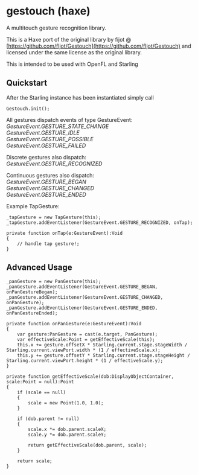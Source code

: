 # gestouch (haxe)
A multitouch gesture recognition library.

This is a Haxe port of the original library by fijot @ [https://github.com/fljot/Gestouch](https://github.com/fljot/Gestouch) and licensed under the same license as the original library.

This is intended to be used with OpenFL and Starling

## Quickstart
After the Starling instance has been instantiated simply call
```
Gestouch.init();
```
All gestures dispatch events of type GestureEvent:  
*GestureEvent.GESTURE_STATE_CHANGE*  
*GestureEvent.GESTURE_IDLE*  
*GestureEvent.GESTURE_POSSIBLE*  
*GestureEvent.GESTURE_FAILED*

Discrete gestures also dispatch:  
*GestureEvent.GESTURE_RECOGNIZED*

Continuous gestures also dispatch:  
*GestureEvent.GESTURE_BEGAN*  
*GestureEvent.GESTURE_CHANGED*  
*GestureEvent.GESTURE_ENDED*

Example TapGesture:
```
_tapGesture = new TapGesture(this);
_tapGesture.addEventListener(GestureEvent.GESTURE_RECOGNIZED, onTap);

private function onTap(e:GestureEvent):Void
{
    // handle tap gesture!;
}
```


## Advanced Usage

```
_panGesture = new PanGesture(this);
_panGesture.addEventListener(GestureEvent.GESTURE_BEGAN, onPanGestureBegan);
_panGesture.addEventListener(GestureEvent.GESTURE_CHANGED, onPanGesture);
_panGesture.addEventListener(GestureEvent.GESTURE_ENDED, onPanGestureEnded);

private function onPanGesture(e:GestureEvent):Void
{
    var gesture:PanGesture = cast(e.target, PanGesture);
    var effectiveScale:Point = getEffectiveScale(this);
    this.x += gesture.offsetX * Starling.current.stage.stageWidth / Starling.current.viewPort.width * (1 / effectiveScale.x);
    this.y += gesture.offsetY * Starling.current.stage.stageHeight / Starling.current.viewPort.height * (1 / effectiveScale.y);
}
		
private function getEffectiveScale(dob:DisplayObjectContainer, scale:Point = null):Point
{
    if (scale == null)
    {
        scale = new Point(1.0, 1.0);
    }

    if (dob.parent != null)
    {
        scale.x *= dob.parent.scaleX;
        scale.y *= dob.parent.scaleY;

        return getEffectiveScale(dob.parent, scale);
    }

    return scale;
}
```